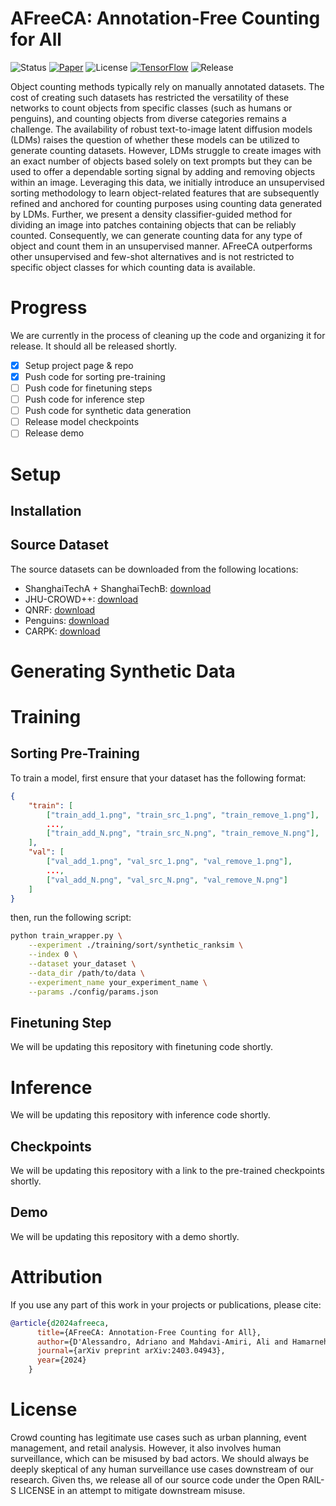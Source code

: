 # AFreeCA: Annotation-Free Counting for All
![Status](https://img.shields.io/badge/Accepted-ECCV_2024-008000.svg)
[![Paper](https://img.shields.io/badge/arXiv-2403.04943-b31b1b.svg)](https://arxiv.org/abs/2403.04943)
![License](https://img.shields.io/badge/License-AI_Pubs_Open_RAIL_S-blue.svg)
[![TensorFlow](https://img.shields.io/badge/TensorFlow-2.8-FF6F00.svg)](https://github.com/tensorflow/tensorflow/releases/tag/v2.8.0)
![Release](https://img.shields.io/badge/Code_Release-Pending-red.svg)

Object counting methods typically rely on manually annotated datasets. The cost of creating such datasets has restricted the versatility of these networks to count objects from specific classes (such as humans or penguins), and counting objects from diverse categories remains a challenge. The availability of robust text-to-image latent diffusion models (LDMs) raises the question of whether these models can be utilized to generate counting datasets. However, LDMs struggle to create images with an exact number of objects based solely on text prompts but they can be used to offer a dependable sorting signal by adding and removing objects within an image. Leveraging this data, we initially introduce an unsupervised sorting methodology to learn object-related features that are subsequently refined and anchored for counting purposes using counting data generated by LDMs. Further, we present a density classifier-guided method for dividing an image into patches containing objects that can be reliably counted. Consequently, we can generate counting data for any type of object and count them in an unsupervised manner. AFreeCA outperforms other unsupervised and few-shot alternatives and is not restricted to specific object classes for which counting data is available.

# Progress
We are currently in the process of cleaning up the code and organizing it for release. It should all be released shortly.

- [x] Setup project page & repo
- [x] Push code for sorting pre-training
- [ ] Push code for finetuning steps
- [ ] Push code for inference step
- [ ] Push code for synthetic data generation
- [ ] Release model checkpoints
- [ ] Release demo

# Setup

## Installation

## Source Dataset
The source datasets can be downloaded from the following locations:
- ShanghaiTechA + ShanghaiTechB: [download](https://github.com/desenzhou/ShanghaiTechDataset)
- JHU-CROWD++: [download](http://www.crowd-counting.com/) 
- QNRF: [download](https://www.crcv.ucf.edu/data/ucf-qnrf/)
- Penguins: [download](https://www.robots.ox.ac.uk/~vgg/data/penguins/)
- CARPK: [download](https://lafi.github.io/LPN/)

# Generating Synthetic Data

# Training

## Sorting Pre-Training
To train a model, first ensure that your dataset has the following format:

```json
{
    "train": [
        ["train_add_1.png", "train_src_1.png", "train_remove_1.png"],
        ...,
        ["train_add_N.png", "train_src_N.png", "train_remove_N.png"],
    ],
    "val": [
        ["val_add_1.png", "val_src_1.png", "val_remove_1.png"],
        ...,
        ["val_add_N.png", "val_src_N.png", "val_remove_N.png"]
    ]
}
```

then, run the following script:

```bash
python train_wrapper.py \
    --experiment ./training/sort/synthetic_ranksim \
    --index 0 \
    --dataset your_dataset \
    --data_dir /path/to/data \
    --experiment_name your_experiment_name \
    --params ./config/params.json
```

## Finetuning Step

We will be updating this repository with finetuning code shortly.

# Inference

We will be updating this repository with inference code shortly.


## Checkpoints

We will be updating this repository with a link to the pre-trained checkpoints shortly.

## Demo

We will be updating this repository with a demo shortly.


# Attribution

If you use any part of this work in your projects or publications, please cite: 

``` bibtex
@article{d2024afreeca,
      title={AFreeCA: Annotation-Free Counting for All},
      author={D'Alessandro, Adriano and Mahdavi-Amiri, Ali and Hamarneh, Ghassan},
      journal={arXiv preprint arXiv:2403.04943},
      year={2024}
    }
```

# License

Crowd counting has legitimate use cases such as urban planning, event management, and retail analysis. However, it also involves human surveillance, which can be misused by bad actors. We should always be deeply skeptical of any human surveillance use cases downstream of our research. Given ths, we release all of our source code under the Open RAIL-S LICENSE in an attempt to mitigate downstream misuse.